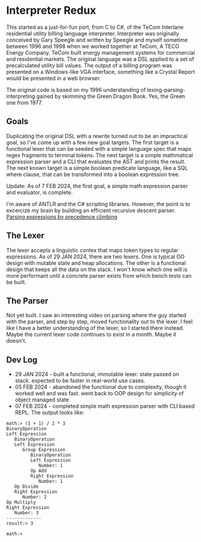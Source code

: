 # Interpreter Redux
This started as a just-for-fun port, from C to C#, of the TeCom Interlane residential utility billing language interpreter. Interpreter was originally conceived by Gary Speegle and written by Speegle and myself sometime between 1996 and 1998 when we worked together at TeCom, A TECO Energy Company. TeCom built energy management systems for commercial and residential markets. The original language was a DSL applied to a set of precalculated utility bill values. The output of a billing program was presented on a Windows-like VGA interface, something like a Crystal Report would be presented in a web browser.

The original code is based on my 1996 understanding of lexing-parsing-interpreting gained by skimming the Green Dragon Book. Yes, the Green one from 1977.

## Goals
Duplicating the original DSL with a rewrite turned out to be an impractical goal, so I've come up with a few new goal targets. The first target is a functional lexer that can be seeded with a simple language spec that maps regex fragments to terminal tokens. The next target is a simple mathmatical expression parser and a CLI that evaluates the AST and prints the result. The next known target is a simple boolean predicate language, like a SQL where clause, that can be transformed into a boolean expression tree.

Update: As of 7 FEB 2024, the first goal, a simple math expression parser and evaluator, is complete.

I'm aware of ANTLR and the C# scripting libraries. However, the point is to excercize my brain by building an efficient recursive descent parser.
[Parsing expressions by precedence climbing](https://eli.thegreenplace.net/2012/08/02/parsing-expressions-by-precedence-climbing)

## The Lexer
The lexer accepts a linguistic contex that maps token types to regular expressions. As of 29 JAN 2024, there are two lexers. One is typical OO design with mutable state and heap allocations. The other is a functional design that keeps all the data on the stack. I won't know which one will is more performant until a concrete parser exists from which bench tests can be built.

## The Parser
Not yet built. I saw an interesting video on parsing where the guy started with the parser, and step by step, moved functionality out to the lexer. I feel like I have a better understanding of the lexer, so I started there instead. Maybe the current lexer code continues to exist in a month. Maybe it doesn't.

## Dev Log
 - 29 JAN 2024 - built a functional, immutable lexer. state passed on stack. expected to be faster in real-world use cases.
 - 05 FEB 2024 - abandoned the functional due to complexity, though it worked well and was fast. went back to OOP design for simplicity of object managed state
 - 07 FEB 2024 - completed simple math expression parser with CLI based REPL. The output looks like:
```console
math:> (1 + 1) / 2 * 3
BinaryOperation
Left Expression
   BinaryOperation
   Left Expression
      Group Expression
         BinaryOperation
         Left Expression
            Number: 1
         Op Add
         Right Expression
            Number: 1
   Op Divide
   Right Expression
      Number: 2
Op Multiply
Right Expression
   Number: 3
-------------
result:> 3

math:>
```
